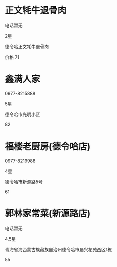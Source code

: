 # 正文牦牛退骨肉

电话暂无

2星

德令哈正文牦牛退骨肉

价格 71



# 鑫满人家

0977-8215888

5星

德令哈市光明小区

82



# 福楼老厨房(德令哈店)

0977-8219988

4星

德令哈市新源路5号

61



# 郭林家常菜(新源路店)

电话暂无

4.5星

青海省海西蒙古族藏族自治州德令哈市晨兴花苑西区1栋

55